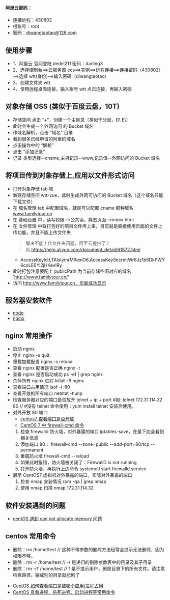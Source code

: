 #### 阿里云密码：

- 连接远程：430802
- 根账号：root
- 密码：diwangtaotao@126.com

## 使用步骤

- 1、阿里云 官网登陆 dedei211 密码：darling3
- 2、选择控制台==>云服务器 ecs==>实例==>远程连接==>连接密码（430802）==>选择 wtt(身份)==>输入密码（diwangtaotao）
- 3、创建文件夹 wtt
- 4、使用远程桌面连接，输入账号 wtt 点击连接，再输入密码

## 对象存储 OSS (类似于百度云盘，10T)

- 存储空间 点击 “+”，创建一个主目录（类似于分盘，D\ E\）
- 此时会生成一个外网访问 的 Bucket 域名
- 作域名解析，点击 “域名” 目录
- 看到很多已经申请的阿里的域名
- 点击操作中的 “解析”
- 点击 “添加记录”
- 记录 类型选择--cname,主机记录--www,记录值--外网访问的 Bucket 域名

## 将项目传到对象存储上,应用以文件形式访问

- 打开对象存储 tab 项
- 新建存储空间 wtt-vue，此时生成外网可访问的 Bucket 域名（这个域名只能下载文件）
- 在 域名管理 tab 中配置域名，就是可以配置 cname 那种域名 www.familytour.cn
- 在 基础设置 中，读写权限-->公共读，静态页面-->index.html
- 在 文件管理 中将打包好的项目文件传上来，目前就是直接使用页面的文件上传功能，并且不能上传文件夹
  > 解决不能上传文件夹问题，阿里云提供了工具,https://help.aliyun.com/document_detail/61872.html
  - AccessKeyId:LTAIsIymrMRoxiO6,AccessKeySecret:Wr8Jz1b6DkPWY6coLE6Yi2jHKevIRy
- 此时打包注意要配上 publicPath 为当前存储空间对应的域名 'http://www.familytour.cn/'
- 访问 http://www.familytour.cn，页面成功显示

## 服务器安装软件

- [node](https://www.linuxidc.com/Linux/2018-05/152389.htm)
- [nginx](https://www.cnblogs.com/yzeng/p/9077619.html)

## nginx 常用操作

- 启动 nginx
- 停止 nginx -s quit
- 重载加载配置 nginx -s reload
- 查看 nginx 配置是否正确 nginx -t
- 查看 nginx 是否启动成功 ps -ef | grep nginx
- 杀掉所有 nginx 进程 killall -9 nginx
- 查看端口占用情况 lsof -i :80
- 查看开放的所有端口 netstat -tlunp
- 检查服务器对应的端口是否放开 telnet + ip + port #如: telnet 172.31.114.32 80 // #没有 telnet 命令使用：yum install telnet 安装后使用。
- 对外开放 80 端口
  - [centos7 查看端口是否开放](https://jingyan.baidu.com/article/9113f81b4713252b3214c788.html)
  - [CentOS 7 中 firewall-cmd 命令](https://www.jianshu.com/p/411274f96492)
  1. 检查 firewalld 防火墙，对外暴露的端口 iptables-save，在最下边会看到相关信息
  2. 添加端口 80： firewall-cmd --zone=public --add-port=80/tcp --permanent
  3. 重载防火墙 firewall-cmd --reload
  4. 如果此时报错，防火墙被关闭了：FirewallD is not running
  5. 打开防火墙，再执行上边命令 systemctl start firewalld.service
- 展示 CentOS7 虚拟机对外暴露的端口，实际对外暴露的端口
  1. 检查 nmap 安装情况 rpm -qa | grep nmap
  2. 使用 nmap 扫描 nmap 172.31.114.32

## 软件安装遇到的问题

- [centOS 遇到 can not allocate memory 问题](https://blog.csdn.net/ArimaKisho/article/details/81737815)

## centos 常用命令

- 删除：rm /home/test // 这种不带参数的删除方法经常会提示无法删除，因为权限不够。
- 删除：rm -r /home/test // -r 是递归的删除参数表中的目录及其子目录
- 删除：rm -rf /home/test // f 是不提示用户，删除目录下的所有文件。请注意检查路径，输成别的目录就悲剧了

* [CentOS 如何查看端口是被哪个应用/进程占用](https://www.cnblogs.com/mracale/p/5786831.html)
* [CentOS 查看进程、杀死进程、启动进程等常用命令](https://www.cnblogs.com/aipiaoborensheng/p/7676364.html)
